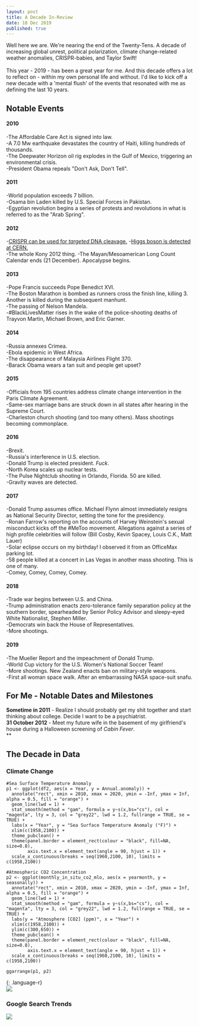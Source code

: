 ```yaml
---
layout: post
title: A Decade In-Review
date: 18 Dec 2019
published: true
---
```

Well here we are. We're nearing the end of the Twenty-Tens. A decade of increasing global unrest, political polarization, climate change-related weather anomalies, CRISPR-babies, and Taylor Swift!
<br><br>
This year - 2019 - has been a great year for me. And this decade offers a lot to reflect on - within my own personal life and without. I'd like to kick off a new decade with a 'mental flush' of the events that resonated with me as defining the last 10 years. 
<br>
## Notable Events
#### 2010 <br>
-The Affordable Care Act is signed into law. <br>
-A 7.0 Mw earthquake devastates the country of Haiti, killing hundreds of thousands.<br>
-The Deepwater Horizon oil rig explodes in the Gulf of Mexico, triggering an environmental crisis.<br> 
-President Obama repeals "Don't Ask, Don't Tell".<br>
#### 2011<br>
-World population exceeds 7 billion.<br>
-Osama bin Laden killed by U.S. Special Forces in Pakistan. <br>
-Egyptian revolution begins a series of protests and revolutions in what is referred to as the "Arab Spring".<br>
#### 2012<br>
-[CRISPR can be used for *targeted* DNA cleavage.](https://github.com/andrewrlynch/andrewrlynch.github.io/blob/master/Jinek-et-al.-2012.pdf)
-[Higgs boson is detected at CERN.](https://www.nytimes.com/2012/07/05/science/cern-physicists-may-have-discovered-higgs-boson-particle.html)<br>
-The whole Kony 2012 thing.
-The Mayan/Mesoamerican Long Count Calendar ends (21 December). Apocalypse begins. <br>
#### 2013 <br>
-Pope Francis succeeds Pope Benedict XVI. <br>
-The Boston Marathon is bombed as runners cross the finish line, killing 3. Another is killed during the subsequent manhunt. <br>
-The passing of Nelson Mandela. <br>
-#BlackLivesMatter rises in the wake of the police-shooting deaths of Trayvon Martin, Michael Brown, and Eric Garner. <br> 
#### 2014 <br>
-Russia annexes Crimea. <br>
-Ebola epidemic in West Africa. <br>
-The disappearance of Malaysia Airlines Flight 370. <br>
-Barack Obama wears a tan suit and people get upset? <br>
#### 2015 <br>
-Officials from 195 countries address climate change intervention in the Paris Climate Agreement. <br>
-Same-sex marriage bans are struck down in all states after hearing in the Supreme Court.  <br>
-Charleston church shooting (and too many others). Mass shootings becoming commonplace. <br>
#### 2016 <br>
-Brexit. <br>
-Russia's interference in U.S. election. <br>
-Donald Trump is elected president. *Fuck*. <br>
-North Korea scales up nuclear tests. <br>
-The Pulse Nightclub shooting in Orlando, Florida. 50 are killed. <br>
-Gravity waves are detected. <br>
#### 2017 <br>
-Donald Trump assumes office. Michael Flynn almost immediately resigns as National Security Director, setting the tone for the presidency. <br>
-Ronan Farrow's reporting on the accounts of Harvey Weinstein's sexual misconduct kicks off the #MeToo movement. Allegations against a series of high profile celebrities will follow (Bill Cosby, Kevin Spacey, Louis C.K., Matt Lauer) <br>
-Solar eclipse occurs on my birthday! I observed it from an OfficeMax parking lot. <br>
-58 people killed at a concert in Las Vegas in another mass shooting. This is one of many. <br>
-Comey, Comey, Comey, Comey. <br>
#### 2018 <br>
-Trade war begins between U.S. and China. <br>
-Trump administration enacts zero-tolerance family separation policy at the southern border, spearheaded by Senior Policy Advisor and sleepy-eyed White Nationalist, Stephen Miller. <br>
-Democrats win back the House of Representatives. <br>
-More shootings.
#### 2019 <br>
-The Mueller Report and the impeachment of Donald Trump. <br>
-World Cup victory for the U.S. Women's National Soccer Team! <br>
-More shootings. New Zealand enacts ban on military-style weapons.<br>
-First all woman space walk. After an embarrassing NASA space-suit snafu. <br>


## For Me - Notable Dates and Milestones <br>
**Sometime in 2011** - Realize I should probably get my shit together and start thinking about college. Decide I want to be a psychiatrist. <br>
**31 October 2012** - Meet my future wife in the basement of my girlfriend's house during a Halloween screening of *Cabin Fever*. <br>
**

## The Decade in Data
### Climate Change
~~~
#Sea Surface Temperature Anomaly
p1 <- ggplot(df2, aes(x = Year, y = Annual.anomaly)) + 
  annotate("rect", xmin = 2010, xmax = 2020, ymin = -Inf, ymax = Inf, alpha = 0.5, fill = "orange") +
  geom_line(lwd = 1) + 
  stat_smooth(method = "gam", formula = y~s(x,bs="cs"), col = "magenta", lty = 3, col = "grey22", lwd = 1.2, fullrange = TRUE, se = TRUE) + 
  labs(x = "Year", y = "Sea Surface Temperature Anomaly (°F)") + 
  xlim(c(1958,2100)) + 
  theme_pubclean() + 
  theme(panel.border = element_rect(colour = "black", fill=NA, size=0.8),
        axis.text.x = element_text(angle = 90, hjust = 1)) + 
  scale_x_continuous(breaks = seq(1960,2100, 10), limits = c(1958,2100))
  
#Atmospheric CO2 Concentration
p2 <- ggplot(monthly_in_situ_co2_mlo, aes(x = yearmonth, y = seasonally)) + 
  annotate("rect", xmin = 2010, xmax = 2020, ymin = -Inf, ymax = Inf, alpha = 0.5, fill = "orange") + 
  geom_line(lwd = 1) + 
  stat_smooth(method = "gam", formula = y~s(x,bs="cs"), col = "magenta", lty = 3, col = "grey22", lwd = 1.2, fullrange = TRUE, se = TRUE) +
  labs(y = "Atmosphere [CO2] (ppm)", x = "Year") + 
  xlim(c(1958,2100)) + 
  ylim(c(300,650)) +
  theme_pubclean() + 
  theme(panel.border = element_rect(colour = "black", fill=NA, size=0.8),
        axis.text.x = element_text(angle = 90, hjust = 1)) + 
  scale_x_continuous(breaks = seq(1960,2100, 10), limits = c(1958,2100))

ggarrange(p1, p2)
~~~
{: .language-r}
<br>
![](/images/Climate.png)
<br>
### Google Search Trends
![](/images/Trends.png)
